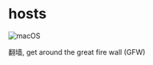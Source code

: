 # hosts

![macOS](https://img.shields.io/badge/platform-macOS-lightgrey.svg)

翻墙, get around the great fire wall (GFW)

